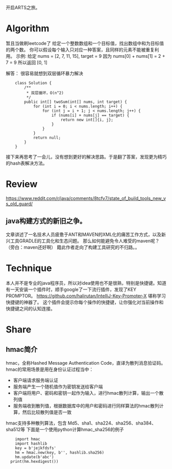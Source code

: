 开启ARTS之旅。

# Algorithm

暂且当做刷leetcode了
给定一个整数数组和一个目标值，找出数组中和为目标值的两个数。
你可以假设每个输入只对应一种答案，且同样的元素不能被重复利用。
示例:
给定 nums = [2, 7, 11, 15], target = 9
因为 nums[0] + nums[1] = 2 + 7 = 9
所以返回 [0, 1]

解答：
     很容易就想到双层循环暴力解决
```
	class Solution {
	    /**
	     * 双层循环，O(n^2)
	     */
	    public int[] twoSum(int[] nums, int target) {
	        for (int i = 0; i < nums.length; i++) {
	            for (int j = i + 1; j < nums.length; j++) {
	                if (nums[i] + nums[j] == target) {
	                    return new int[]{i, j};
	                }
	            }
	        }
	        return null;
	    }
	}
```
接下来再思考了一会儿，没有想到更好的解决思路。于是翻了答案，发现更为精巧的hash表解决方法。

# Review

https://www.reddit.com/r/java/comments/8tcfv7/state_of_build_tools_new_vs_old_guard/
## java构建方式的新旧之争。
文章讲述了一名技术人员疲惫于ANT和MAVEN的XML化的痛苦工作方式，以及新兴工具GRADLE的工具化和生态问题。
那么如何能避免令人难受的maven呢？（旁白：maven还好啊）
籍此作者走向了构建工具研究的不归路。。

# Technique

本人并不是专业的java程序员，所以对idea使用也不是很熟，特别是快捷键。知道有一天安装一个插件时，顺手google了一下流行插件，发现了KEY PROMPTOR。
https://github.com/halirutan/IntelliJ-Key-Promoter-X
堪称学习快捷键的神器了。
这个插件会提示你每个操作的快捷键，让你强化对当前操作和快捷键之间的认知连接。

# Share
## hmac简介

hmac，全称Hashed Message Authentication Code，直译为散列消息验证码。
hmac的常用场景是用在身份认证过程当中：
-  客户端请求服务端认证
-  服务端产生一个随机值作为密钥发送给客户端
-  客户端将用户、密码和密钥一起作为输入，进行hmac散列计算，输出一个散列值
-  服务端收到散列值，根据数据库中的用户和密码进行同样算法的hmac散列计算，然后比较散列值是否一致

hmac支持多种散列算法，包含
Md5、sha1、sha224、sha256、sha384、sha512等
下面是一个使用python计算hmac_sha256的例子
```
	import hmac
	import hashlib
	key = b'jejkfdsfs'
	hm = hmac.new(key, b'', hashlib.sha256)
	hm.update(b'abc')
  print(hm.hexdigest())
```



